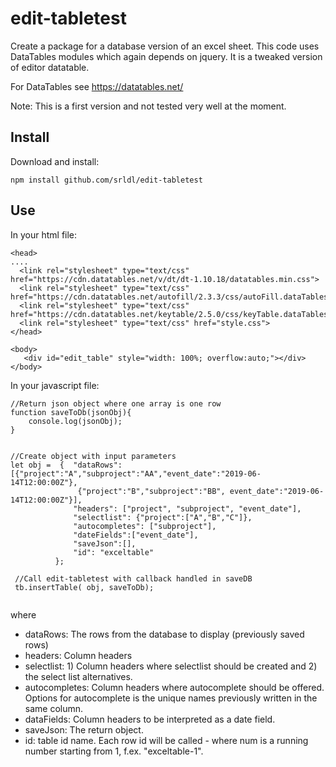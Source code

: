 # edit-tabletest
Create a package for a database version of an excel sheet. This code uses DataTables modules which again depends on jquery. It is a tweaked version of editor datatable.

For DataTables see https://datatables.net/

Note: This is a first version and not tested very well at the moment. 


## Install

Download and install:

```
npm install github.com/srldl/edit-tabletest
```

## Use


 
In your html file:
  
  ```
  <head>
  ....
    <link rel="stylesheet" type="text/css" href="https://cdn.datatables.net/v/dt/dt-1.10.18/datatables.min.css">
    <link rel="stylesheet" type="text/css" href="https://cdn.datatables.net/autofill/2.3.3/css/autoFill.dataTables.min.css">
    <link rel="stylesheet" type="text/css" href="https://cdn.datatables.net/keytable/2.5.0/css/keyTable.dataTables.min.css">
	<link rel="stylesheet" type="text/css" href="style.css">
  </head>
  
  <body>
     <div id="edit_table" style="width: 100%; overflow:auto;"></div>
  </body>
  
  ```
  

In your javascript file:

```
//Return json object where one array is one row
function saveToDb(jsonObj){
    console.log(jsonObj);
}


//Create object with input parameters
let obj =  {  "dataRows": [{"project":"A","subproject":"AA","event_date":"2019-06-14T12:00:00Z"},
			   {"project":"B","subproject":"BB", event_date":"2019-06-14T12:00:00Z"}],
              "headers": ["project", "subproject", "event_date"],
              "selectlist": {"project":["A","B","C"]},
              "autocompletes": ["subproject"],
              "dateFields":["event_date"],
              "saveJson":[],
              "id": "exceltable"
          };

 //Call edit-tabletest with callback handled in saveDB
 tb.insertTable( obj, saveToDb);
  
```
  where
  - dataRows: The rows from the database to display (previously saved rows)
  - headers: Column headers
  - selectlist: 1) Column headers where selectlist should be created and 2) the select list alternatives.
  - autocompletes: Column headers where autocomplete should be offered. Options for autocomplete is the unique names previously written in the same column.
  - dataFields: Column headers to be interpreted as a date field.
  - saveJson: The return object.
  - id: table id name. Each row id will be called <table id>-<num> where num is a running number starting from 1,
    f.ex. "exceltable-1". 
  
  
  
  
 


